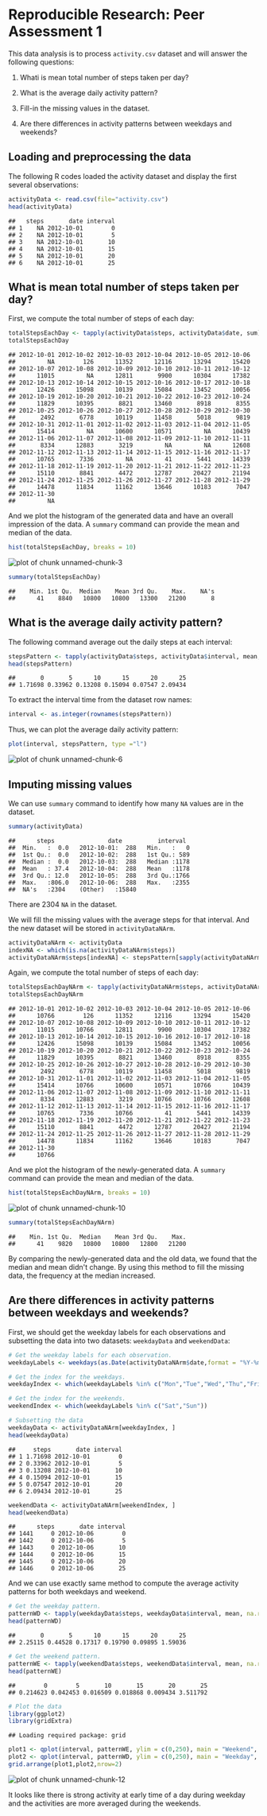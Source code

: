 # Reproducible Research: Peer Assessment 1

This data analysis is to process `activity.csv` dataset and will answer the following questions:

1. Whati is mean total number of steps taken per day?

2. What is the average daily activity pattern?

3. Fill-in the missing values in the dataset.

4. Are there differences in activity patterns between weekdays and weekends?

## Loading and preprocessing the data

The following R codes loaded the activity dataset and display the first several observations:


```r
activityData <- read.csv(file="activity.csv")
head(activityData)
```

```
##   steps       date interval
## 1    NA 2012-10-01        0
## 2    NA 2012-10-01        5
## 3    NA 2012-10-01       10
## 4    NA 2012-10-01       15
## 5    NA 2012-10-01       20
## 6    NA 2012-10-01       25
```

## What is mean total number of steps taken per day?

First, we compute the total number of steps of each day:

```r
totalStepsEachDay <- tapply(activityData$steps, activityData$date, sum)
totalStepsEachDay
```

```
## 2012-10-01 2012-10-02 2012-10-03 2012-10-04 2012-10-05 2012-10-06 
##         NA        126      11352      12116      13294      15420 
## 2012-10-07 2012-10-08 2012-10-09 2012-10-10 2012-10-11 2012-10-12 
##      11015         NA      12811       9900      10304      17382 
## 2012-10-13 2012-10-14 2012-10-15 2012-10-16 2012-10-17 2012-10-18 
##      12426      15098      10139      15084      13452      10056 
## 2012-10-19 2012-10-20 2012-10-21 2012-10-22 2012-10-23 2012-10-24 
##      11829      10395       8821      13460       8918       8355 
## 2012-10-25 2012-10-26 2012-10-27 2012-10-28 2012-10-29 2012-10-30 
##       2492       6778      10119      11458       5018       9819 
## 2012-10-31 2012-11-01 2012-11-02 2012-11-03 2012-11-04 2012-11-05 
##      15414         NA      10600      10571         NA      10439 
## 2012-11-06 2012-11-07 2012-11-08 2012-11-09 2012-11-10 2012-11-11 
##       8334      12883       3219         NA         NA      12608 
## 2012-11-12 2012-11-13 2012-11-14 2012-11-15 2012-11-16 2012-11-17 
##      10765       7336         NA         41       5441      14339 
## 2012-11-18 2012-11-19 2012-11-20 2012-11-21 2012-11-22 2012-11-23 
##      15110       8841       4472      12787      20427      21194 
## 2012-11-24 2012-11-25 2012-11-26 2012-11-27 2012-11-28 2012-11-29 
##      14478      11834      11162      13646      10183       7047 
## 2012-11-30 
##         NA
```

And we plot the histogram of the generated data and have an overall impression of the data. A `summary` command can provide the mean and median of the data.

```r
hist(totalStepsEachDay, breaks = 10)
```

![plot of chunk unnamed-chunk-3](figure/unnamed-chunk-3.png) 

```r
summary(totalStepsEachDay)
```

```
##    Min. 1st Qu.  Median    Mean 3rd Qu.    Max.    NA's 
##      41    8840   10800   10800   13300   21200       8
```

## What is the average daily activity pattern?
The following command average out the daily steps at each interval:

```r
stepsPattern <- tapply(activityData$steps, activityData$interval, mean, na.rm = TRUE)
head(stepsPattern)
```

```
##       0       5      10      15      20      25 
## 1.71698 0.33962 0.13208 0.15094 0.07547 2.09434
```

To extract the interval time from the dataset row names:

```r
interval <- as.integer(rownames(stepsPattern))
```

Thus, we can plot the average daily activity pattern:

```r
plot(interval, stepsPattern, type ="l")
```

![plot of chunk unnamed-chunk-6](figure/unnamed-chunk-6.png) 

## Imputing missing values
We can use `summary` command to identify how many `NA` values are in the dataset.

```r
summary(activityData)
```

```
##      steps               date          interval   
##  Min.   :  0.0   2012-10-01:  288   Min.   :   0  
##  1st Qu.:  0.0   2012-10-02:  288   1st Qu.: 589  
##  Median :  0.0   2012-10-03:  288   Median :1178  
##  Mean   : 37.4   2012-10-04:  288   Mean   :1178  
##  3rd Qu.: 12.0   2012-10-05:  288   3rd Qu.:1766  
##  Max.   :806.0   2012-10-06:  288   Max.   :2355  
##  NA's   :2304    (Other)   :15840
```
There are 2304 `NA` in the dataset.  

We will fill the missing values with the average steps for that interval. And the new dataset will be stored in `activityDataNArm`.

```r
activityDataNArm <- activityData
indexNA <- which(is.na(activityDataNArm$steps))
activityDataNArm$steps[indexNA] <- stepsPattern[sapply(activityDataNArm$interval[indexNA], toString)]
```

Again, we compute the total number of steps of each day:

```r
totalStepsEachDayNArm <- tapply(activityDataNArm$steps, activityDataNArm$date, sum)
totalStepsEachDayNArm
```

```
## 2012-10-01 2012-10-02 2012-10-03 2012-10-04 2012-10-05 2012-10-06 
##      10766        126      11352      12116      13294      15420 
## 2012-10-07 2012-10-08 2012-10-09 2012-10-10 2012-10-11 2012-10-12 
##      11015      10766      12811       9900      10304      17382 
## 2012-10-13 2012-10-14 2012-10-15 2012-10-16 2012-10-17 2012-10-18 
##      12426      15098      10139      15084      13452      10056 
## 2012-10-19 2012-10-20 2012-10-21 2012-10-22 2012-10-23 2012-10-24 
##      11829      10395       8821      13460       8918       8355 
## 2012-10-25 2012-10-26 2012-10-27 2012-10-28 2012-10-29 2012-10-30 
##       2492       6778      10119      11458       5018       9819 
## 2012-10-31 2012-11-01 2012-11-02 2012-11-03 2012-11-04 2012-11-05 
##      15414      10766      10600      10571      10766      10439 
## 2012-11-06 2012-11-07 2012-11-08 2012-11-09 2012-11-10 2012-11-11 
##       8334      12883       3219      10766      10766      12608 
## 2012-11-12 2012-11-13 2012-11-14 2012-11-15 2012-11-16 2012-11-17 
##      10765       7336      10766         41       5441      14339 
## 2012-11-18 2012-11-19 2012-11-20 2012-11-21 2012-11-22 2012-11-23 
##      15110       8841       4472      12787      20427      21194 
## 2012-11-24 2012-11-25 2012-11-26 2012-11-27 2012-11-28 2012-11-29 
##      14478      11834      11162      13646      10183       7047 
## 2012-11-30 
##      10766
```

And we plot the histogram of the newly-generated data. A `summary` command can provide the mean and median of the data.

```r
hist(totalStepsEachDayNArm, breaks = 10)
```

![plot of chunk unnamed-chunk-10](figure/unnamed-chunk-10.png) 

```r
summary(totalStepsEachDayNArm)
```

```
##    Min. 1st Qu.  Median    Mean 3rd Qu.    Max. 
##      41    9820   10800   10800   12800   21200
```

By comparing the newly-generated data and the old data, we found that the median and mean didn't change. By using this method to fill the missing data, the frequency at the median increased.

## Are there differences in activity patterns between weekdays and weekends?
First, we should get the weekday labels for each observations and subsetting the data into two datasets: `weekdayData` and `weekendData`:


```r
# Get the weekday labels for each observation.
weekdayLabels <- weekdays(as.Date(activityDataNArm$date,format = "%Y-%m-%d"),abbreviate = TRUE)

# Get the index for the weekdays.
weekdayIndex <- which(weekdayLabels %in% c("Mon","Tue","Wed","Thu","Fri"))

# Get the index for the weekends.
weekendIndex <- which(weekdayLabels %in% c("Sat","Sun"))

# Subsetting the data
weekdayData <- activityDataNArm[weekdayIndex, ]
head(weekdayData)
```

```
##     steps       date interval
## 1 1.71698 2012-10-01        0
## 2 0.33962 2012-10-01        5
## 3 0.13208 2012-10-01       10
## 4 0.15094 2012-10-01       15
## 5 0.07547 2012-10-01       20
## 6 2.09434 2012-10-01       25
```

```r
weekendData <- activityDataNArm[weekendIndex, ]
head(weekendData)
```

```
##      steps       date interval
## 1441     0 2012-10-06        0
## 1442     0 2012-10-06        5
## 1443     0 2012-10-06       10
## 1444     0 2012-10-06       15
## 1445     0 2012-10-06       20
## 1446     0 2012-10-06       25
```

And we can use exactly same method to compute the average activity patterns for both weekdays and weekend.

```r
# Get the weekday pattern.
patternWD <- tapply(weekdayData$steps, weekdayData$interval, mean, na.rm = TRUE)
head(patternWD)
```

```
##       0       5      10      15      20      25 
## 2.25115 0.44528 0.17317 0.19790 0.09895 1.59036
```

```r
# Get the weekend pattern.
patternWE <- tapply(weekendData$steps, weekendData$interval, mean, na.rm = TRUE)
head(patternWE)
```

```
##        0        5       10       15       20       25 
## 0.214623 0.042453 0.016509 0.018868 0.009434 3.511792
```

```r
# Plot the data
library(ggplot2)
library(gridExtra)
```

```
## Loading required package: grid
```

```r
plot1 <- qplot(interval, patternWE, ylim = c(0,250), main = "Weekend", geom = "line")
plot2 <- qplot(interval, patternWD, ylim = c(0,250), main = "Weekday", geom = "line")
grid.arrange(plot1,plot2,nrow=2)
```

![plot of chunk unnamed-chunk-12](figure/unnamed-chunk-12.png) 


It looks like there is strong activity at early time of a day during weekday and the activities are more averaged during the weekends.
